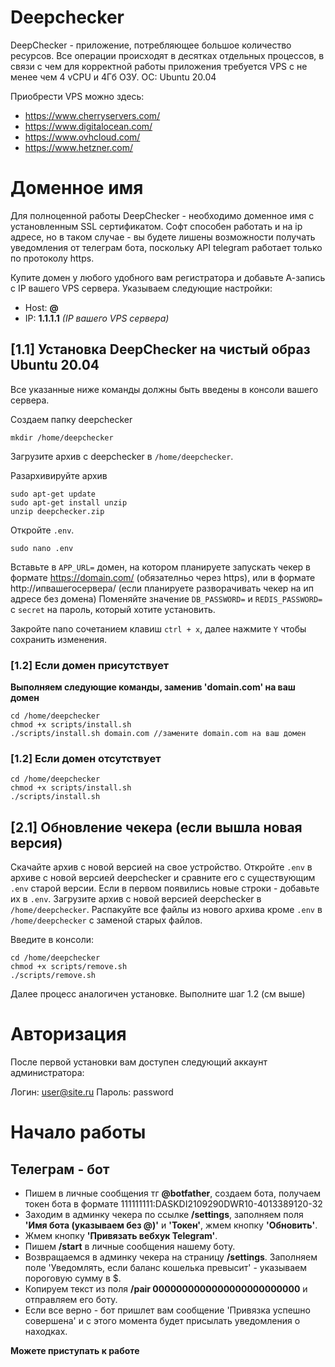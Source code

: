 # Deepchecker

DeepChecker - приложение, потребляющее большое количество ресурсов. Все операции происходят в десятках отдельных процессов, в связи с чем для корректной работы приложения требуется VPS с не менее чем 4 vCPU и 4Гб ОЗУ. ОС: Ubuntu 20.04

Приобрести VPS можно здесь:

- https://www.cherryservers.com/
- https://www.digitalocean.com/
- https://www.ovhcloud.com/
- https://www.hetzner.com/

# Доменное имя

Для полноценной работы DeepChecker - необходимо доменное имя с установленным SSL сертификатом. Софт способен работать и на ip адресе, но в таком случае - вы будете лишены возможности получать уведомления от телеграм бота, поскольку API telegram работает только по протоколу https.

Купите домен у любого удобного вам регистратора и добавьте А-запись с IP вашего VPS сервера. Указываем следующие настройки:

- Host: **@**
- IP: **1.1.1.1** _(IP вашего VPS сервера)_

## [1.1] Установка DeepChecker на чистый образ Ubuntu 20.04
Все указанные ниже команды должны быть введены в консоли вашего сервера.

Создаем папку deepchecker
```
mkdir /home/deepchecker
```
Загрузите архив с deepchecker в `/home/deepchecker`.

Разархивируйте архив
```
sudo apt-get update
sudo apt-get install unzip
unzip deepchecker.zip
```

Откройте `.env`.
```
sudo nano .env
```
Вставьте в `APP_URL=` домен, на котором планируете запускать чекер в формате https://domain.com/ (обязателньо через https), или в формате http://ипвашегосервера/ (если планируете разворачивать чекер на ип адресе без домена)
Поменяйте значение `DB_PASSWORD=` и `REDIS_PASSWORD=` с `secret` на пароль, который хотите установить.

Закройте nano сочетанием клавиш `ctrl + x`, далее нажмите `Y` чтобы сохранить изменения.

### [1.2] Если домен присутствует
**Выполняем следующие команды, заменив 'domain.com' на ваш домен**
```
cd /home/deepchecker
chmod +x scripts/install.sh
./scripts/install.sh domain.com //замените domain.com на ваш домен
```

### [1.2] Если домен отсутствует

```
cd /home/deepchecker
chmod +x scripts/install.sh
./scripts/install.sh
```

## [2.1] Обновление чекера (если вышла новая версия)

Скачайте архив с новой версией на свое устройство.
Откройте `.env` в архиве с новой версией deepchecker и сравните его с существующим `.env` старой версии. Если в первом появились новые строки - добавьте их в `.env`.
Загрузите архив с новой версией deepchecker в `/home/deepchecker`.
Распакуйте все файлы из нового архива кроме `.env` в `/home/deepchecker` с заменой старых файлов.

Введите в консоли:
```
cd /home/deepchecker
chmod +x scripts/remove.sh
./scripts/remove.sh
```

Далее процесс аналогичен установке.
Выполните шаг 1.2 (см выше)

# Авторизация

После первой установки вам доступен следующий аккаунт администратора:

Логин: user@site.ru
Пароль: password

# Начало работы

## Телеграм - бот
- Пишем в личные сообщения тг **@botfather**, создаем бота, получаем токен бота в формате 111111111:DASKDI2109290DWR10-4013389120-32
- Заходим в админку чекера по ссылке **/settings**, заполняем поля **'Имя бота (указываем без @)'** и **'Токен'**, жмем кнопку **'Обновить'**.
- Жмем кнопку **'Привязать вебхук Telegram'**.
- Пишем **/start** в личные сообщения нашему боту.
- Возвращаемся в админку чекера на страницу **/settings**. Заполняем поле 'Уведомлять, если баланс кошелька превысит' - указываем пороговую сумму в $.
- Копируем текст из поля **/pair 0000000000000000000000000** и отправляем его боту.
- Если все верно - бот пришлет вам сообщение 'Привязка успешно совершена' и с этого момента будет присылать уведомления о находках.

**Можете приступать к работе**  
